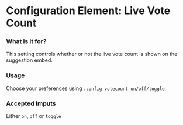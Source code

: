 # Configuration Element: Live Vote Count

### What is it for?
This setting controls whether or not the live vote count is shown on the suggestion embed.

### Usage
Choose your preferences using `.config votecount on/off/toggle`

### Accepted Imputs
Either `on`, `off` or `toggle`
